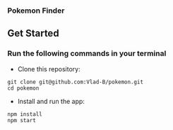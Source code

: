 ### Pokemon Finder

## Get Started

### Run the following commands in your terminal

- Clone this repository:

`git clone git@github.com:Vlad-B/pokemon.git` \
`cd pokemon`

- Install and run the app:

`npm install` \
`npm start`
